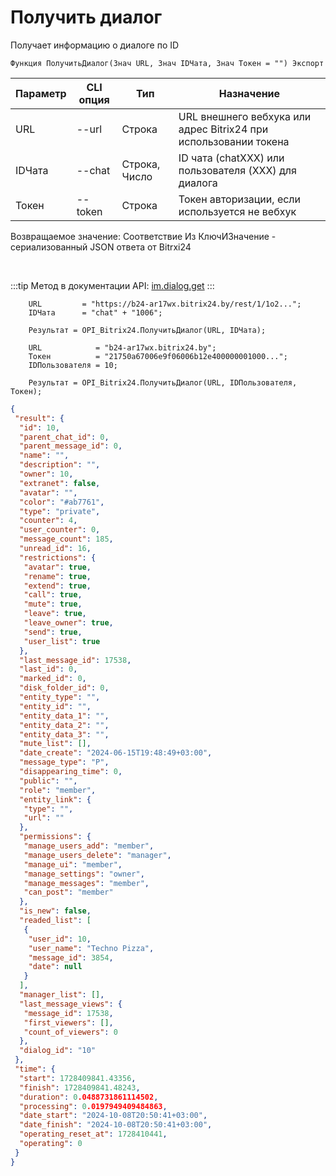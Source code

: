 ﻿---
sidebar_position: 14
---

# Получить диалог
 Получает информацию о диалоге по ID



`Функция ПолучитьДиалог(Знач URL, Знач IDЧата, Знач Токен = "") Экспорт`

  | Параметр | CLI опция | Тип | Назначение |
  |-|-|-|-|
  | URL | --url | Строка | URL внешнего вебхука или адрес Bitrix24 при использовании токена |
  | IDЧата | --chat | Строка, Число | ID чата (chatXXX) или пользователя (XXX) для диалога |
  | Токен | --token | Строка | Токен авторизации, если используется не вебхук |

  
  Возвращаемое значение:   Соответствие Из КлючИЗначение - сериализованный JSON ответа от Bitrxi24

<br/>

:::tip
Метод в документации API: [im.dialog.get](https://dev.1c-bitrix.ru/learning/course/?COURSE_ID=93&LESSON_ID=12886)
:::
<br/>


```bsl title="Пример кода"
    URL         = "https://b24-ar17wx.bitrix24.by/rest/1/1o2...";
    IDЧата      = "chat" + "1006";

    Результат = OPI_Bitrix24.ПолучитьДиалог(URL, IDЧата);

    URL            = "b24-ar17wx.bitrix24.by";
    Токен          = "21750a67006e9f06006b12e400000001000...";
    IDПользователя = 10;

    Результат = OPI_Bitrix24.ПолучитьДиалог(URL, IDПользователя, Токен);
```
    



```json title="Результат"
{
 "result": {
  "id": 10,
  "parent_chat_id": 0,
  "parent_message_id": 0,
  "name": "",
  "description": "",
  "owner": 10,
  "extranet": false,
  "avatar": "",
  "color": "#ab7761",
  "type": "private",
  "counter": 4,
  "user_counter": 0,
  "message_count": 185,
  "unread_id": 16,
  "restrictions": {
   "avatar": true,
   "rename": true,
   "extend": true,
   "call": true,
   "mute": true,
   "leave": true,
   "leave_owner": true,
   "send": true,
   "user_list": true
  },
  "last_message_id": 17538,
  "last_id": 0,
  "marked_id": 0,
  "disk_folder_id": 0,
  "entity_type": "",
  "entity_id": "",
  "entity_data_1": "",
  "entity_data_2": "",
  "entity_data_3": "",
  "mute_list": [],
  "date_create": "2024-06-15T19:48:49+03:00",
  "message_type": "P",
  "disappearing_time": 0,
  "public": "",
  "role": "member",
  "entity_link": {
   "type": "",
   "url": ""
  },
  "permissions": {
   "manage_users_add": "member",
   "manage_users_delete": "manager",
   "manage_ui": "member",
   "manage_settings": "owner",
   "manage_messages": "member",
   "can_post": "member"
  },
  "is_new": false,
  "readed_list": [
   {
    "user_id": 10,
    "user_name": "Techno Pizza",
    "message_id": 3854,
    "date": null
   }
  ],
  "manager_list": [],
  "last_message_views": {
   "message_id": 17538,
   "first_viewers": [],
   "count_of_viewers": 0
  },
  "dialog_id": "10"
 },
 "time": {
  "start": 1728409841.43356,
  "finish": 1728409841.48243,
  "duration": 0.0488731861114502,
  "processing": 0.0197949409484863,
  "date_start": "2024-10-08T20:50:41+03:00",
  "date_finish": "2024-10-08T20:50:41+03:00",
  "operating_reset_at": 1728410441,
  "operating": 0
 }
}
```
